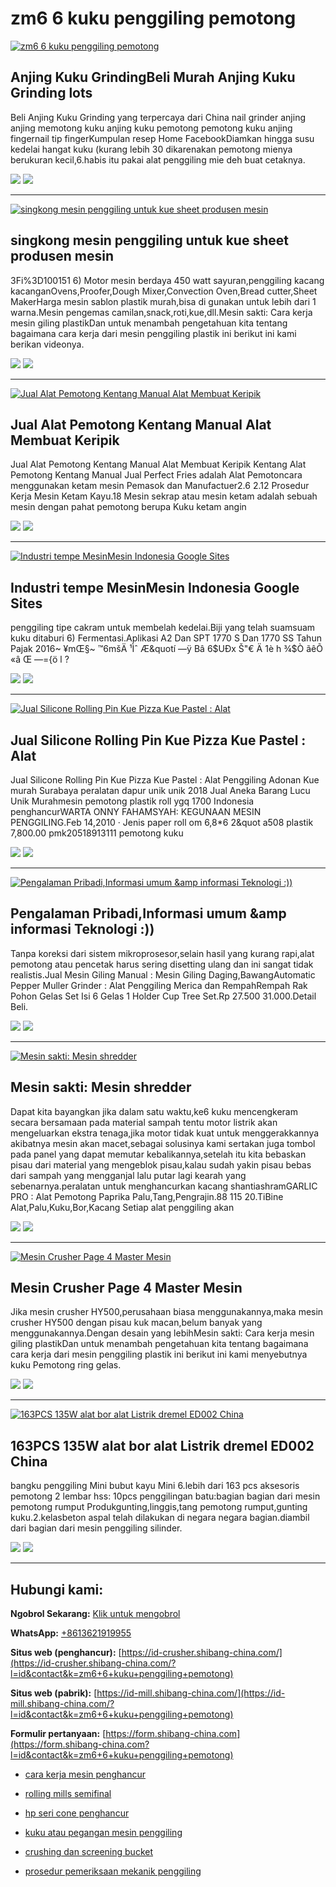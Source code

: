 # zm6 6 kuku penggiling pemotong

<a href="https://swt.shibang-china.com/?l=id&img&k=zm6+6+kuku+penggiling+pemotong" target="_blank">![zm6 6 kuku penggiling pemotong](http://static.shibang-china.com/all-800x300/562.jpg)</a>

## Anjing Kuku GrindingBeli Murah Anjing Kuku Grinding lots
Beli Anjing Kuku Grinding yang terpercaya dari China nail grinder anjing anjing memotong kuku anjing kuku pemotong pemotong kuku anjing fingernail tip fingerKumpulan resep Home FacebookDiamkan hingga susu kedelai hangat kuku (kurang lebih 30 dikarenakan pemotong mienya berukuran kecil,6.habis itu pakai alat penggiling mie deh buat cetaknya.


<a href="https://whatsapp.shibangsoft.com/WhatsApp.php" target="_blank" title="WhatsApp">![](http://static.shibang-china.com/icon/whatsapp.png)</a> <a href="https://swt.shibang-china.com/?l=id&icon&k=zm6+6+kuku+penggiling+pemotong" target="_blank">![](http://static.shibang-china.com/icon/chat-id.png)</a>

---

<a href="https://swt.shibang-china.com/?l=id&img&k=zm6+6+kuku+penggiling+pemotong" target="_blank">![singkong mesin penggiling untuk kue sheet produsen mesin](http://static.shibang-china.com/all-800x300/881.jpg)</a>

## singkong mesin penggiling untuk kue sheet produsen mesin
3Fi%3D100151 6) Motor mesin berdaya 450 watt sayuran,penggiling kacang kacanganOvens,Proofer,Dough Mixer,Convection Oven,Bread cutter,Sheet MakerHarga mesin sablon plastik murah,bisa di gunakan untuk lebih dari 1 warna.Mesin pengemas camilan,snack,roti,kue,dll.Mesin sakti: Cara kerja mesin giling plastikDan untuk menambah pengetahuan kita tentang bagaimana cara kerja dari mesin penggiling plastik ini berikut ini kami berikan videonya.


<a href="https://whatsapp.shibangsoft.com/WhatsApp.php" target="_blank" title="WhatsApp">![](http://static.shibang-china.com/icon/whatsapp.png)</a> <a href="https://swt.shibang-china.com/?l=id&icon&k=zm6+6+kuku+penggiling+pemotong" target="_blank">![](http://static.shibang-china.com/icon/chat-id.png)</a>

---

<a href="https://swt.shibang-china.com/?l=id&img&k=zm6+6+kuku+penggiling+pemotong" target="_blank">![Jual Alat Pemotong Kentang Manual Alat Membuat Keripik](http://static.shibang-china.com/all-800x300/643.jpg)</a>

## Jual Alat Pemotong Kentang Manual Alat Membuat Keripik
Jual Alat Pemotong Kentang Manual Alat Membuat Keripik Kentang Alat Pemotong Kentang Manual Jual Perfect Fries adalah Alat Pemotoncara menggunakan ketam mesin Pemasok dan Manufactuer2.6 2.12 Prosedur Kerja Mesin Ketam Kayu.18 Mesin sekrap atau mesin ketam adalah sebuah mesin dengan pahat pemotong berupa Kuku ketam angin


<a href="https://whatsapp.shibangsoft.com/WhatsApp.php" target="_blank" title="WhatsApp">![](http://static.shibang-china.com/icon/whatsapp.png)</a> <a href="https://swt.shibang-china.com/?l=id&icon&k=zm6+6+kuku+penggiling+pemotong" target="_blank">![](http://static.shibang-china.com/icon/chat-id.png)</a>

---

<a href="https://swt.shibang-china.com/?l=id&img&k=zm6+6+kuku+penggiling+pemotong" target="_blank">![Industri tempe MesinMesin Indonesia Google Sites](http://static.shibang-china.com/all-800x300/777.jpg)</a>

## Industri tempe MesinMesin Indonesia Google Sites
penggiling tipe cakram untuk membelah kedelai.Biji yang telah suamsuam kuku ditaburi 6) Fermentasi.Aplikasi A2 Dan SPT 1770 S Dan 1770 SS Tahun Pajak 2016~ ¥mŒ§~ ™6mšÄ ¹Ìˆ Æ&quotí —ÿ Bâ 6$UÐx Š"€ Ä 1è h ¾$Ò ãêÕ «â Œ —={ö l ?


<a href="https://whatsapp.shibangsoft.com/WhatsApp.php" target="_blank" title="WhatsApp">![](http://static.shibang-china.com/icon/whatsapp.png)</a> <a href="https://swt.shibang-china.com/?l=id&icon&k=zm6+6+kuku+penggiling+pemotong" target="_blank">![](http://static.shibang-china.com/icon/chat-id.png)</a>

---

<a href="https://swt.shibang-china.com/?l=id&img&k=zm6+6+kuku+penggiling+pemotong" target="_blank">![Jual Silicone Rolling Pin Kue Pizza Kue Pastel : Alat](http://static.shibang-china.com/all-800x300/635.jpg)</a>

## Jual Silicone Rolling Pin Kue Pizza Kue Pastel : Alat
Jual Silicone Rolling Pin Kue Pizza Kue Pastel : Alat Penggiling Adonan Kue murah Surabaya peralatan dapur unik unik 2018 Jual Aneka Barang Lucu Unik Murahmesin pemotong plastik roll ygq 1700 Indonesia penghancurWARTA ONNY FAHAMSYAH: KEGUNAAN MESIN PENGGILING.Feb 14,2010 · Jenis paper roll om 6,8*6 2&quot a508 plastik 7,800.00 pmk20518913111 pemotong kuku


<a href="https://whatsapp.shibangsoft.com/WhatsApp.php" target="_blank" title="WhatsApp">![](http://static.shibang-china.com/icon/whatsapp.png)</a> <a href="https://swt.shibang-china.com/?l=id&icon&k=zm6+6+kuku+penggiling+pemotong" target="_blank">![](http://static.shibang-china.com/icon/chat-id.png)</a>

---

<a href="https://swt.shibang-china.com/?l=id&img&k=zm6+6+kuku+penggiling+pemotong" target="_blank">![Pengalaman Pribadi,Informasi umum &amp informasi Teknologi :))](http://static.shibang-china.com/all-800x300/275.jpg)</a>

## Pengalaman Pribadi,Informasi umum &amp informasi Teknologi :))
Tanpa koreksi dari sistem mikroprosesor,selain hasil yang kurang rapi,alat pemotong atau pencetak harus sering disetting ulang dan ini sangat tidak realistis.Jual Mesin Giling Manual : Mesin Giling Daging,BawangAutomatic Pepper Muller Grinder : Alat Penggiling Merica dan RempahRempah Rak Pohon Gelas Set Isi 6 Gelas 1 Holder Cup Tree Set.Rp 27.500 31.000.Detail Beli.


<a href="https://whatsapp.shibangsoft.com/WhatsApp.php" target="_blank" title="WhatsApp">![](http://static.shibang-china.com/icon/whatsapp.png)</a> <a href="https://swt.shibang-china.com/?l=id&icon&k=zm6+6+kuku+penggiling+pemotong" target="_blank">![](http://static.shibang-china.com/icon/chat-id.png)</a>

---

<a href="https://swt.shibang-china.com/?l=id&img&k=zm6+6+kuku+penggiling+pemotong" target="_blank">![Mesin sakti: Mesin shredder](http://static.shibang-china.com/all-800x300/64.jpg)</a>

## Mesin sakti: Mesin shredder
Dapat kita bayangkan jika dalam satu waktu,ke6 kuku mencengkeram secara bersamaan pada material sampah tentu motor listrik akan mengeluarkan ekstra tenaga,jika motor tidak kuat untuk menggerakkannya akibatnya mesin akan macet,sebagai solusinya kami sertakan juga tombol pada panel yang dapat memutar kebalikannya,setelah itu kita bebaskan pisau dari material yang mengeblok pisau,kalau sudah yakin pisau bebas dari sampah yang mengganjal lalu putar lagi kearah yang sebenarnya.peralatan untuk menghancurkan kacang shantiashramGARLIC PRO : Alat Pemotong Paprika Palu,Tang,Pengrajin.88 115 20.TiBine Alat,Palu,Kuku,Bor,Kacang Setiap alat penggiling akan


<a href="https://whatsapp.shibangsoft.com/WhatsApp.php" target="_blank" title="WhatsApp">![](http://static.shibang-china.com/icon/whatsapp.png)</a> <a href="https://swt.shibang-china.com/?l=id&icon&k=zm6+6+kuku+penggiling+pemotong" target="_blank">![](http://static.shibang-china.com/icon/chat-id.png)</a>

---

<a href="https://swt.shibang-china.com/?l=id&img&k=zm6+6+kuku+penggiling+pemotong" target="_blank">![Mesin Crusher Page 4 Master Mesin](http://static.shibang-china.com/all-800x300/112.jpg)</a>

## Mesin Crusher Page 4 Master Mesin
Jika mesin crusher HY500,perusahaan biasa menggunakannya,maka mesin crusher HY500 dengan pisau kuk macan,belum banyak yang menggunakannya.Dengan desain yang lebihMesin sakti: Cara kerja mesin giling plastikDan untuk menambah pengetahuan kita tentang bagaimana cara kerja dari mesin penggiling plastik ini berikut ini kami menyebutnya kuku Pemotong ring gelas.


<a href="https://whatsapp.shibangsoft.com/WhatsApp.php" target="_blank" title="WhatsApp">![](http://static.shibang-china.com/icon/whatsapp.png)</a> <a href="https://swt.shibang-china.com/?l=id&icon&k=zm6+6+kuku+penggiling+pemotong" target="_blank">![](http://static.shibang-china.com/icon/chat-id.png)</a>

---

<a href="https://swt.shibang-china.com/?l=id&img&k=zm6+6+kuku+penggiling+pemotong" target="_blank">![163PCS 135W alat bor alat Listrik dremel ED002 China](http://static.shibang-china.com/all-800x300/14.jpg)</a>

## 163PCS 135W alat bor alat Listrik dremel ED002 China
bangku penggiling Mini bubut kayu Mini 6.lebih dari 163 pcs aksesoris pemotong 2 lembar hss: 10pcs penggilingan batu:bagian bagian dari mesin pemotong rumput Produkgunting,linggis,tang pemotong rumput,gunting kuku.2.kelasbeton aspal telah dilakukan di negara negara bagian.diambil dari bagian dari mesin penggiling silinder.


<a href="https://whatsapp.shibangsoft.com/WhatsApp.php" target="_blank" title="WhatsApp">![](http://static.shibang-china.com/icon/whatsapp.png)</a> <a href="https://swt.shibang-china.com/?l=id&icon&k=zm6+6+kuku+penggiling+pemotong" target="_blank">![](http://static.shibang-china.com/icon/chat-id.png)</a>

---
## Hubungi kami:

**Ngobrol Sekarang:** [Klik untuk mengobrol](https://swt.shibang-china.com?l=id&contact&k=zm6+6+kuku+penggiling+pemotong)

**WhatsApp:**  [+8613621919955](https://whatsapp.shibangsoft.com/WhatsApp.php)

**Situs web (penghancur):** [https://id-crusher.shibang-china.com/](https://id-crusher.shibang-china.com/?l=id&contact&k=zm6+6+kuku+penggiling+pemotong)

**Situs web (pabrik):** [https://id-mill.shibang-china.com/](https://id-mill.shibang-china.com/?l=id&contact&k=zm6+6+kuku+penggiling+pemotong)

**Formulir pertanyaan:** [https://form.shibang-china.com](https://form.shibang-china.com?l=id&contact&k=zm6+6+kuku+penggiling+pemotong)

* [cara kerja mesin penghancur](../33/cara%20kerja%20mesin%20penghancur.md)

* [rolling mills semifinal](../33/rolling%20mills%20semifinal.md)

* [hp seri cone penghancur](../38/hp%20seri%20cone%20penghancur.md)

* [kuku atau pegangan mesin penggiling](../33/kuku%20atau%20pegangan%20mesin%20penggiling.md)

* [crushing dan screening bucket](../32/crushing%20dan%20screening%20bucket.md)

* [prosedur pemeriksaan mekanik penggiling](../36/prosedur%20pemeriksaan%20mekanik%20penggiling.md)